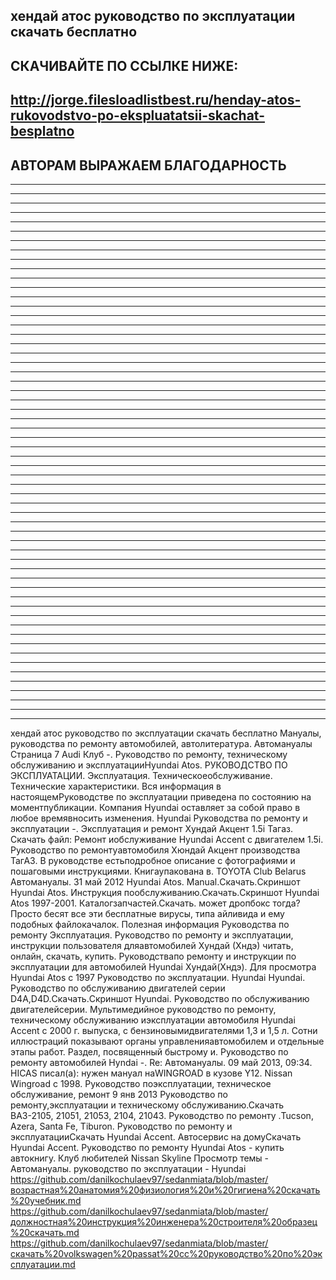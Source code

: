 хендай атос руководство по эксплуатации скачать бесплатно
--------------------------------------------------
СКАЧИВАЙТЕ ПО ССЫЛКЕ НИЖЕ:
--------------------------------------------------
http://jorge.filesloadlistbest.ru/henday-atos-rukovodstvo-po-ekspluatatsii-skachat-besplatno
--------------------------------------------------
АВТОРАМ ВЫРАЖАЕМ БЛАГОДАРНОСТЬ
--------------------------------------------------
--------------------------------------------------
--------------------------------------------------
--------------------------------------------------
--------------------------------------------------
--------------------------------------------------
--------------------------------------------------
--------------------------------------------------
--------------------------------------------------
--------------------------------------------------
--------------------------------------------------
--------------------------------------------------
--------------------------------------------------
--------------------------------------------------
--------------------------------------------------
--------------------------------------------------
--------------------------------------------------
--------------------------------------------------
--------------------------------------------------
--------------------------------------------------
--------------------------------------------------
--------------------------------------------------
--------------------------------------------------
--------------------------------------------------
--------------------------------------------------
--------------------------------------------------
--------------------------------------------------
--------------------------------------------------
--------------------------------------------------
--------------------------------------------------
--------------------------------------------------
--------------------------------------------------
--------------------------------------------------
--------------------------------------------------
--------------------------------------------------
--------------------------------------------------
--------------------------------------------------
--------------------------------------------------
--------------------------------------------------
--------------------------------------------------
--------------------------------------------------
--------------------------------------------------
--------------------------------------------------
--------------------------------------------------
--------------------------------------------------
--------------------------------------------------
--------------------------------------------------
--------------------------------------------------
--------------------------------------------------
--------------------------------------------------
--------------------------------------------------
--------------------------------------------------
--------------------------------------------------
--------------------------------------------------
--------------------------------------------------
--------------------------------------------------
--------------------------------------------------
--------------------------------------------------
--------------------------------------------------
хендай атос руководство по эксплуатации скачать бесплатно Мануалы, руководства по ремонту автомобилей, автолитература. Автомануалы  Страница 7  Audi Клуб -. Руководство по ремонту, техническому обслуживанию и эксплуатацииHyundai Atos. РУКОВОДСТВО ПО ЭКСПЛУАТАЦИИ. Эксплуатация. Техническоеобслуживание. Технические характеристики. Вся информация в настоящемРуководстве по эксплуатации приведена по состоянию на моментпубликации. Компания Hyundai оставляет за собой право в любое времявносить изменения. Hyundai Руководства по ремонту и эксплуатации -. Эксплуатация и ремонт Хундай Акцент 1.5i Тагаз. Скачать файл: Ремонт иобслуживание Hyundai Accent с двигателем 1.5i. Руководство по ремонтуавтомобиля Хюндай Акцент производства ТагАЗ. В руководстве естьподробное описание с фотографиями и пошаговыми инструкциями. Книгаупакована в. TOYOTA Club Belarus  Автомануалы. 31 май 2012  Hyundai Atos. Manual.Скачать.Cкриншот Hyundai Atos. Инструкция пообслуживанию.Скачать.Cкриншот Hyundai Atos 1997-2001. Каталогзапчастей.Скачать.  может дропбокс тогда? Просто бесят все эти бесплатные вирусы, типа айливида и ему подобных файлокачалок. Полезная информация  Руководства по ремонту  Эксплуатация. Руководство по ремонту и эксплуатации, инструкции пользователя дляавтомобилей Хундай (Хндэ) читать, онлайн, скачать, купить.  Руководствапо ремонту и инструкции по эксплуатации для автомобилей Hyundai  Хундай(Хндэ). Для просмотра  Hyundai Atos с 1997 Руководство по эксплуатации. Hyundai Hyundai. Руководство по обслуживанию двигателей серии D4A,D4D.Скачать.Cкриншот Hyundai. Руководство по обслуживанию двигателейсерии. Мультимедийное руководство по ремонту, техническому обслуживанию иэксплуатации автомобиля Hyundai Accent с 2000 г. выпуска, с бензиновымидвигателями 1,3 и 1,5 л. Сотни иллюстраций показывают органы управленияавтомобилем и отдельные этапы работ. Раздел, посвященный быстрому и. Руководство по ремонту автомобилей Hyndai -. Re: Автомануалы. 09 май 2013, 09:34. HICAS писал(а): нужен мануал наWINGROAD в кузове Y12. Nissan Wingroad с 1998. Руководство поэксплуатации, техническое обслуживание, ремонт
9 янв 2013  Руководство по ремонту,эксплуатации и техническому обслуживанию.Скачать ВАЗ-2105, 21051, 21053, 2104, 21043. Руководство по ремонту .Tucson, Azera, Santa Fe, Tiburon. Руководство по ремонту и эксплуатацииСкачать Hyundai Accent. Автосервис на домуСкачать Hyundai Accent. Руководство по ремонту Hyundai Atos - купить автокнигу. Клуб любителей Nissan Skyline  Просмотр темы - Автомануалы. руководство по эксплуатации - Hyundai
https://github.com/danilkochulaev97/sedanmiata/blob/master/возрастная%20анатомия%20физиология%20и%20гигиена%20скачать%20учебник.md
https://github.com/danilkochulaev97/sedanmiata/blob/master/должностная%20инструкция%20инженера%20строителя%20образец%20скачать.md
https://github.com/danilkochulaev97/sedanmiata/blob/master/скачать%20volkswagen%20passat%20cc%20руководство%20по%20эксплуатации.md